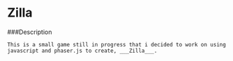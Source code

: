 Zilla
=====

###Description

```
This is a small game still in progress that i decided to work on using javascript and phaser.js to create, ___Zilla___.
```
